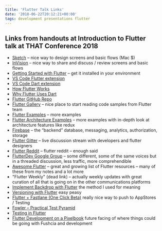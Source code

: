 ```yaml
---
title: 'Flutter Talk Links'
date: '2018-06-22T20:12:21+00:00'
tags: development presentations flutter
---
```


## Links from handouts at Introduction to Flutter talk at THAT Conference 2018

- [Sketch](https://www.sketchapp.com/ "Sketch") – nice way to design screens and basic flows (Mac $)
- [InVision](https://www.invisionapp.com/ "InVision") – nice way to share and discuss / review screens and basic flows
- [Getting Started with Flutter](https://flutter.io/get-started/install/ "Getting Started with Flutter") – get it installed in your environment
- [VS Code Flutter extension](https://marketplace.visualstudio.com/items?itemName=Dart-Code.flutter "VS Code Flutter Extension")
- [VS Code Dart extension](https://marketplace.visualstudio.com/items?itemName=Dart-Code.dart-code "VS Code Dart extension")
- [How Flutter Works](https://buildflutter.com/how-flutter-works/ "How Flutter Works")
- [Why Flutter Uses Dart](https://hackernoon.com/why-flutter-uses-dart-dd635a054ebf "Why Flutter Uses Dart")
- [Flutter GitHub Repo](https://github.com/flutter/flutter "Flutter GitHub Repo")
- [Flutter Gallery](https://github.com/flutter/gallery "Flutter Gallery") – nice place to start reading code samples from Flutter team
- [Flutter Examples](https://github.com/flutter/flutter/tree/master/examples "Flutter Examples") – more examples
- [Flutter Architecture Examples](https://github.com/brianegan/flutter_architecture_samples "Flutter Architecture Examples") – more examples with in-depth look at architecture features like redux
- [Firebase](https://firebase.google.com/ "Firebase") – the “backend” database, messaging, analytics, authorization, storage
- [Flutter Gitter](https://gitter.im/flutter/flutter "Flutter Gitter") – live discussion stream with developers and flutter designers
- [Flutter Reddit](https://www.reddit.com/r/FlutterDev/ "Flutter Reddit") – flutter reddit – enough said
- [FlutterDev Google Group](https://groups.google.com/forum/#!forum/flutter-dev "FlutterDev Google Group") – some different, some of the same voices but in a threaded discussion, less traffic, more comprehendible
- [Awesome Flutter](https://github.com/Solido/awesome-flutter "Awesome Flutter") – great and growing list of Flutter resources – many of these from my notes and a lot more
- "Flutter Weekly" (dead link) – actually weekly updates with great curation of all that is going on in the other communications platforms
- [Implement Backdrop with Flutter](https://medium.com/@CORDEA/implement-backdrop-with-flutter-73b4c61b1357 "Implement Backdrop with Flutter") the method I used for meaning
- [Versioning with Flutter](https://medium.com/@ralphbergmann/versioning-with-flutter-299869e68af4 "Versioning with Flutter") easy peasy
- [Flutter + Fastlane (One Click Beta)](https://www.rodydavis.com/single-post/2018/05/18/Flutter-Fastlane-One-Click-Beta "Flutter + Fastlane (One Click Beta)") really nice way to push to AppStores / Testing
- [Fowler – Practical Test Pyramid](https://martinfowler.com/articles/practical-test-pyramid.html "Practical Test Pyramid")
- [Testing in Flutter](https://flutter.io/testing/ "Testing in Flutter")
- [Flutter Development on a Pixelbook](https://proandroiddev.com/flutter-development-on-a-pixelbook-dde984a3fc1e "Flutter Development on a Pixelbook") future facing of where things could be going with Fushcia and development
